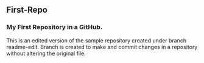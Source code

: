 ## First-Repo
### My First Repository in a GitHub.
This is an edited version of the sample repository created under branch readme-edit. 
Branch is created to make and commit changes in a repository without altering the original file. 

